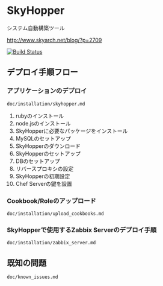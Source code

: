 # SkyHopper
システム自動構築ツール

http://www.skyarch.net/blog/?p=2709

[![Build Status](https://travis-ci.org/skyarch-networks/skyhopper.svg)](https://travis-ci.org/skyarch-networks/skyhopper)

## デプロイ手順フロー

### アプリケーションのデプロイ

`doc/installation/skyhopper.md`

1. rubyのインストール
1. node.jsのインストール
1. SkyHopperに必要なパッケージをインストール
1. MySQLのセットアップ
1. SkyHopperのダウンロード
1. SkyHopperのセットアップ
1. DBのセットアップ
1. リバースプロキシの設定
1. SkyHopperの初期設定
1. Chef Serverの鍵を設置


### Cookbook/Roleのアップロード

`doc/installation/upload_cookbooks.md`


### SkyHopperで使用するZabbix Serverのデプロイ手順

`doc/installation/zabbix_server.md`



## 既知の問題

`doc/known_issues.md`
